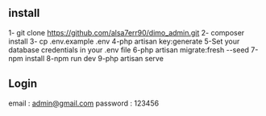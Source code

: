 
## install
1- git clone https://github.com/alsa7err90/dimo_admin.git
2- composer install
3- cp .env.example .env
4-php artisan key:generate
5-Set your database credentials in your .env file
6-php artisan migrate:fresh --seed
7-npm install
8-npm run dev
9-php artisan serve
 
## Login
email : admin@gmail.com
password : 123456
  
